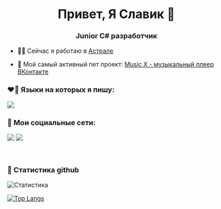 <h1 align="center">Привет, Я Славик 🦊</h1>
<h3 align="center">Junior C# разработчик </h3>

- 🧑‍💻 Сейчас я работаю в [Астрале](https://astral.ru)

- 🎨 Мой самый активный пет проект: [Music X - музыкальный плеер ВКонтакте](https://t.me/MusicXPlayer)

### ❤️‍🔥 Языки на которых я пишу:

<div style="display: inline-block;">
<img src="https://img.shields.io/badge/C%23-239120?style=for-the-badge&logo=C Sharp&logoColor=fff"/>
</div>

### 🦊 Мои социальные сети:

<a href="https://vk.com/fooxboy" target="_blank"><img src="https://img.shields.io/badge/VK-0077FF?style=for-the-badge&logo=VK&logoColor=fff"/></a>
<a href="https://t.me/fooxboy" target="_blank"><img src="https://img.shields.io/badge/Telegram-26A5E4?style=for-the-badge&logo=Telegram&logoColor=fff"/></a>

<br>

### 💭 Статистика github

![Статистика](https://github-readme-stats.vercel.app/api?username=Fooxboy&show_icons=true&theme=github_dark)

[![Top Langs](https://github-readme-stats.vercel.app/api/top-langs/?username=Fooxboy&layout=compact&theme=github_dark)](https://github.com/Fooxboy/github-readme-stats)

